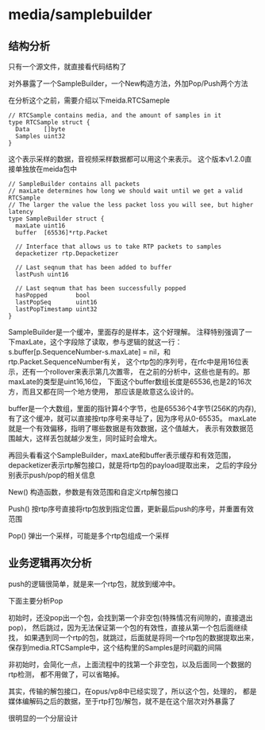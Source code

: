 # media/samplebuilder

## 结构分析

只有一个源文件，就直接看代码结构了

对外暴露了一个SampleBuilder，一个New构造方法，外加Pop/Push两个方法

在分析这个之前，需要介绍以下meida.RTCSameple

    // RTCSample contains media, and the amount of samples in it
    type RTCSample struct {
      Data    []byte
      Samples uint32
    }

这个表示采样的数据，音视频采样数据都可以用这个来表示。
这个版本v1.2.0直接单独放在meida包中

    // SampleBuilder contains all packets
    // maxLate determines how long we should wait until we get a valid RTCSample
    // The larger the value the less packet loss you will see, but higher latency
    type SampleBuilder struct {
      maxLate uint16
      buffer  [65536]*rtp.Packet

      // Interface that allows us to take RTP packets to samples
      depacketizer rtp.Depacketizer

      // Last seqnum that has been added to buffer
      lastPush uint16

      // Last seqnum that has been successfully popped
      hasPopped        bool
      lastPopSeq       uint16
      lastPopTimestamp uint32
    }

SampleBuilder是一个缓冲，里面存的是样本，这个好理解。
注释特别强调了一下maxLate，这个字段除了读取，参与逻辑的就这一行：
s.buffer[p.SequenceNumber-s.maxLate] = nil，和rtp.Packet.SequenceNumber有关，
这个rtp包的序列号，在rfc中是用16位表示，还有一个rollover来表示第几次置零，
在之前的分析中，这些也是有的。那maxLate的类型是uint16,16位，
下面这个buffer数组长度是65536,也是2的16次方，而且又都在同一个地方使用，
那应该是故意这么设计的。

buffer是一个大数组，里面的指针算4个字节，也是65536个4字节(256K的内存),
有了这个缓冲，就可以直接按rtp序号来寻址了，因为序号从0-65535。
maxLate就是一个有效偏移，指明了哪些数据是有效数据，这个值越大，
表示有效数据范围越大，这样丢包就越少发生，同时延时会增大。

再回头看看这个SampleBuilder，maxLate和buffer表示缓存和有效范围，
depacketizer表示rtp解包接口，就是将rtp包的payload提取出来，
之后的字段分别表示push/pop的相关信息

New() 构造函数，参数是有效范围和自定义rtp解包接口

Push() 按rtp序号直接将rtp包放到指定位置，更新最后push的序号，并重置有效范围

Pop() 弹出一个采样，可能是多个rtp包组成一个采样

## 业务逻辑再次分析

push的逻辑很简单，就是来一个rtp包，就放到缓冲中。

下面主要分析Pop

初始时，还没pop出一个包，会找到第一个非空包(特殊情况有间隙的，直接退出pop)，
然后跳过，因为无法保证第一个包的有效性，直接从第一个包后面继续找，
如果遇到同一个rtp的包，就跳过，后面就是将同一个rtp包的数据提取出来，
保存到media.RTCSample中，这个结构里的Samples是时间戳的间隔

非初始时，会简化一点，上面流程中的找第一个非空包，以及后面同一个数据的rtp检测，
都不用做了，可以省略掉。

其实，传输的解包接口，在opus/vp8中已经实现了，所以这个包，处理的，
都是媒体编解码之后的数据，至于rtp打包/解包，就不是在这个层次对外暴露了

很明显的一个分层设计
